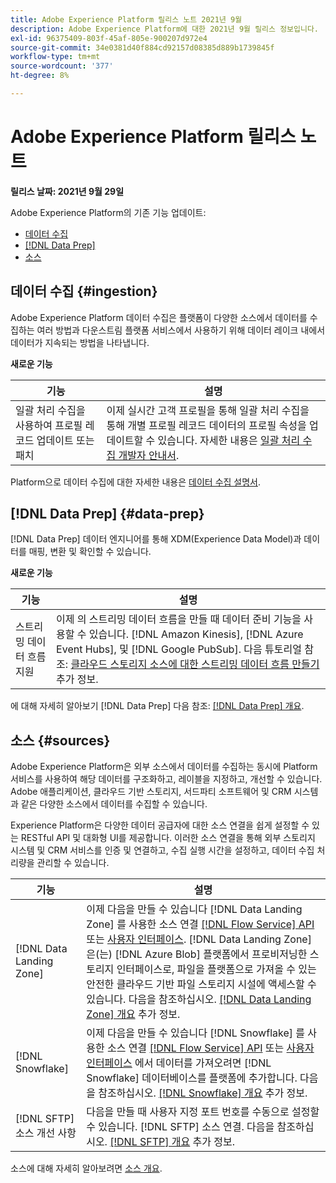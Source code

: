```yaml
---
title: Adobe Experience Platform 릴리스 노트 2021년 9월
description: Adobe Experience Platform에 대한 2021년 9월 릴리스 정보입니다.
exl-id: 96375409-803f-45af-805e-900207d972e4
source-git-commit: 34e0381d40f884cd92157d08385d889b1739845f
workflow-type: tm+mt
source-wordcount: '377'
ht-degree: 8%

---
```


# Adobe Experience Platform 릴리스 노트

**릴리스 날짜: 2021년 9월 29일**

Adobe Experience Platform의 기존 기능 업데이트:

- [데이터 수집](#ingestion)
- [[!DNL Data Prep]](#data-prep)
- [소스](#sources)

## 데이터 수집 {#ingestion}

Adobe Experience Platform 데이터 수집은 플랫폼이 다양한 소스에서 데이터를 수집하는 여러 방법과 다운스트림 플랫폼 서비스에서 사용하기 위해 데이터 레이크 내에서 데이터가 지속되는 방법을 나타냅니다.

**새로운 기능**

| 기능 | 설명 |
|------- | -----------|
| 일괄 처리 수집을 사용하여 프로필 레코드 업데이트 또는 패치 | 이제 실시간 고객 프로필을 통해 일괄 처리 수집을 통해 개별 프로필 레코드 데이터의 프로필 속성을 업데이트할 수 있습니다. 자세한 내용은 [일괄 처리 수집 개발자 안내서](../../ingestion/batch-ingestion/api-overview.md). |

Platform으로 데이터 수집에 대한 자세한 내용은 [데이터 수집 설명서](../../ingestion/home.md).

## [!DNL Data Prep] {#data-prep}

[!DNL Data Prep] 데이터 엔지니어를 통해 XDM(Experience Data Model)과 데이터를 매핑, 변환 및 확인할 수 있습니다.

**새로운 기능**

| 기능 | 설명 |
| --- | --- |
| 스트리밍 데이터 흐름 지원 | 이제 의 스트리밍 데이터 흐름을 만들 때 데이터 준비 기능을 사용할 수 있습니다. [!DNL Amazon Kinesis], [!DNL Azure Event Hubs], 및 [!DNL Google PubSub]. 다음 튜토리얼 참조: [클라우드 스토리지 소스에 대한 스트리밍 데이터 흐름 만들기](../../sources/tutorials/ui/dataflow/streaming/cloud-storage-streaming.md) 추가 정보. |

에 대해 자세히 알아보기 [!DNL Data Prep] 다음 참조: [[!DNL Data Prep] 개요](../../data-prep/home.md).

## 소스 {#sources}

Adobe Experience Platform은 외부 소스에서 데이터를 수집하는 동시에 Platform 서비스를 사용하여 해당 데이터를 구조화하고, 레이블을 지정하고, 개선할 수 있습니다. Adobe 애플리케이션, 클라우드 기반 스토리지, 서드파티 소프트웨어 및 CRM 시스템과 같은 다양한 소스에서 데이터를 수집할 수 있습니다.

Experience Platform은 다양한 데이터 공급자에 대한 소스 연결을 쉽게 설정할 수 있는 RESTful API 및 대화형 UI를 제공합니다. 이러한 소스 연결을 통해 외부 스토리지 시스템 및 CRM 서비스를 인증 및 연결하고, 수집 실행 시간을 설정하고, 데이터 수집 처리량을 관리할 수 있습니다.

| 기능 | 설명 |
| --- | --- |
| [!DNL Data Landing Zone] | 이제 다음을 만들 수 있습니다 [!DNL Data Landing Zone] 를 사용한 소스 연결 [[!DNL Flow Service] API](../../sources/tutorials/api/create/cloud-storage/data-landing-zone.md) 또는 [사용자 인터페이스](../../sources/tutorials/ui/create/cloud-storage/data-landing-zone.md). [!DNL Data Landing Zone] 은(는) [!DNL Azure Blob] 플랫폼에서 프로비저닝한 스토리지 인터페이스로, 파일을 플랫폼으로 가져올 수 있는 안전한 클라우드 기반 파일 스토리지 시설에 액세스할 수 있습니다. 다음을 참조하십시오. [[!DNL Data Landing Zone] 개요](../../sources/connectors/cloud-storage/data-landing-zone.md) 추가 정보. |
| [!DNL Snowflake] | 이제 다음을 만들 수 있습니다 [!DNL Snowflake] 를 사용한 소스 연결 [[!DNL Flow Service] API](../../sources/tutorials/api/create/databases/snowflake.md) 또는 [사용자 인터페이스](../../sources/tutorials/ui/create/databases/snowflake.md) 에서 데이터를 가져오려면 [!DNL Snowflake] 데이터베이스를 플랫폼에 추가합니다. 다음을 참조하십시오. [[!DNL Snowflake] 개요](../../sources/connectors/databases/snowflake.md) 추가 정보. |
| [!DNL SFTP] 소스 개선 사항 | 다음을 만들 때 사용자 지정 포트 번호를 수동으로 설정할 수 있습니다. [!DNL SFTP] 소스 연결. 다음을 참조하십시오. [[!DNL SFTP] 개요](../../sources/connectors/cloud-storage/sftp.md) 추가 정보. |

소스에 대해 자세히 알아보려면 [소스 개요](../../sources/home.md).

